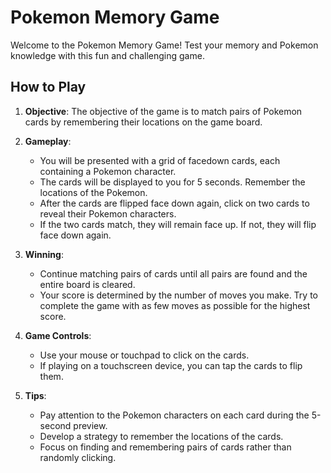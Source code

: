 # Pokemon Memory Game

Welcome to the Pokemon Memory Game! Test your memory and Pokemon knowledge with this fun and challenging game.

## How to Play

1. **Objective**: The objective of the game is to match pairs of Pokemon cards by remembering their locations on the game board.

2. **Gameplay**: 
   - You will be presented with a grid of facedown cards, each containing a Pokemon character.
   - The cards will be displayed to you for 5 seconds. Remember the locations of the Pokemon.
   - After the cards are flipped face down again, click on two cards to reveal their Pokemon characters.
   - If the two cards match, they will remain face up. If not, they will flip face down again.

3. **Winning**: 
   - Continue matching pairs of cards until all pairs are found and the entire board is cleared.
   - Your score is determined by the number of moves you make. Try to complete the game with as few moves as possible for the highest score.

4. **Game Controls**:
   - Use your mouse or touchpad to click on the cards.
   - If playing on a touchscreen device, you can tap the cards to flip them.

5. **Tips**:
   - Pay attention to the Pokemon characters on each card during the 5-second preview.
   - Develop a strategy to remember the locations of the cards.
   - Focus on finding and remembering pairs of cards rather than randomly clicking.
